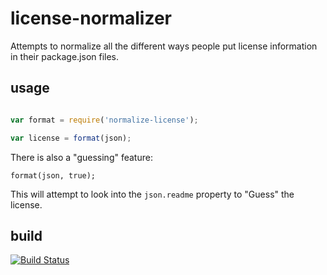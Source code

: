 license-normalizer
==================

Attempts to normalize all the different ways people put license information in their package.json files.

usage
-----

```javascript

var format = require('normalize-license');

var license = format(json);
```

There is also a "guessing" feature:

`format(json, true);`

This will attempt to look into the `json.readme` property to "Guess" the license.

build
-----

[![Build Status](https://travis-ci.org/yahoo/normalize-license.png)](https://travis-ci.org/yahoo/normalize-license)

